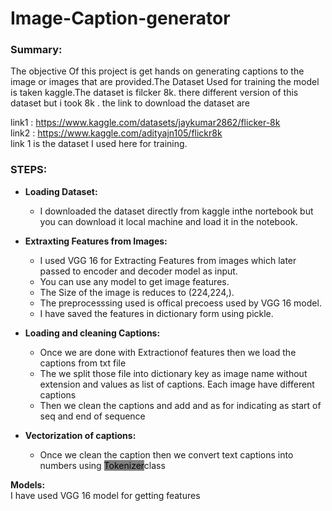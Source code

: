 # Image-Caption-generator
### Summary:
The objective Of this project is get hands on generating captions to the image or images that are provided.The Dataset Used for training the model is taken kaggle.The dataset is filcker 8k. there different version of this dataset but i took 8k . the link to download the dataset are</br>

link1 : https://www.kaggle.com/datasets/jaykumar2862/flicker-8k </br>
link2 : https://www.kaggle.com/adityajn105/flickr8k</br>
link 1 is the dataset I used here for training.</br>
### STEPS:
- **Loading Dataset:**</br>
     - I downloaded the dataset directly from kaggle inthe nortebook  but you can download it local machine and load it in the notebook.
     
- **Extraxting Features from Images:**</br>
     - I used VGG 16 for Extracting Features from images which later passed to encoder and decoder model as input.
     - You can use any model to get image features.
     - The Size of the image is reduces to (224,224,).
     - The preprocesssing used is offical precoess used by VGG 16 model.
     - I have saved the features in dictionary form using pickle.
     
- **Loading and cleaning Captions:**</br>
    - Once we are done with Extractionof features then we load the captions from txt file
    - The we split those file into dictionary key as image name without extension and values as list of captions. Each image have different captions 
    - Then we clean the captions and add <start> and <end> as for indicating  as start of seq and end of sequence  
    
- **Vectorization of captions:**</br>
    - Once we clean the caption then we convert text captions into numbers using <mark style = "background-color :gray">Tokenizer</mark>class 

**Models:**</br>
I have used VGG 16 model for getting features
